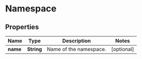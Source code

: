 

# Namespace


## Properties

| Name | Type | Description | Notes |
|------------ | ------------- | ------------- | -------------|
|**name** | **String** | Name of the namespace. |  [optional] |



